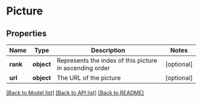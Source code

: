 # Picture

## Properties
Name | Type | Description | Notes
------------ | ------------- | ------------- | -------------
**rank** | **object** | Represents the index of this picture in ascending order | [optional] 
**url** | **object** | The URL of the picture | [optional] 

[[Back to Model list]](../README.md#documentation-for-models) [[Back to API list]](../README.md#documentation-for-api-endpoints) [[Back to README]](../README.md)

